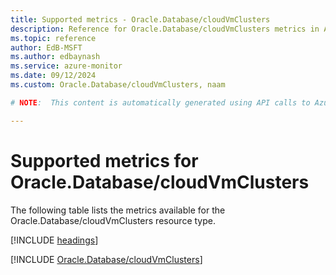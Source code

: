 ```yaml
---
title: Supported metrics - Oracle.Database/cloudVmClusters
description: Reference for Oracle.Database/cloudVmClusters metrics in Azure Monitor.
ms.topic: reference
author: EdB-MSFT
ms.author: edbaynash
ms.service: azure-monitor
ms.date: 09/12/2024
ms.custom: Oracle.Database/cloudVmClusters, naam

# NOTE:  This content is automatically generated using API calls to Azure. Any edits made on these files will be overwritten in the next run of the script. 

---
```


  
# Supported metrics for Oracle.Database/cloudVmClusters
  
The following table lists the metrics available for the Oracle.Database/cloudVmClusters resource type.  
  
  
[!INCLUDE [headings](~/reusable-content/ce-skilling/azure/includes/azure-monitor/reference/metrics/metrics-headings.md)]  
  
 

[!INCLUDE [Oracle.Database/cloudVmClusters](~/reusable-content/ce-skilling/azure/includes/azure-monitor/reference/metrics/oracle-database-cloudvmclusters-metrics-include.md)]  

